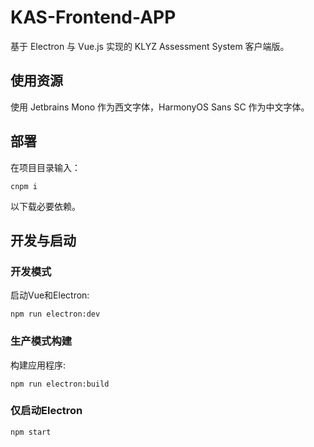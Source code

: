 # KAS-Frontend-APP

基于 Electron 与 Vue.js 实现的 KLYZ Assessment System 客户端版。

## 使用资源

使用 Jetbrains Mono 作为西文字体，HarmonyOS Sans SC 作为中文字体。

## 部署

在项目目录输入：
```
cnpm i
```
以下载必要依赖。

## 开发与启动

### 开发模式

启动Vue和Electron:
```
npm run electron:dev
```

### 生产模式构建

构建应用程序:
```
npm run electron:build
```

### 仅启动Electron

```
npm start
```
